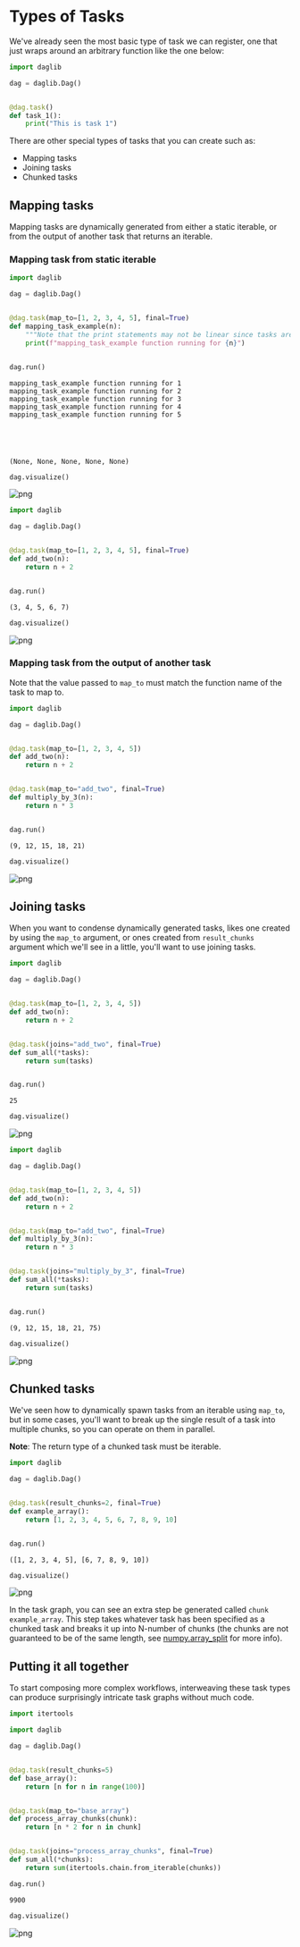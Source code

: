 # Types of Tasks

We've already seen the most basic type of task we can register, one that just wraps around an arbitrary function like the one below:


```python
import daglib

dag = daglib.Dag()


@dag.task()
def task_1():
    print("This is task 1")
```

There are other special types of tasks that you can create such as:

- Mapping tasks
- Joining tasks
- Chunked tasks

## Mapping tasks

Mapping tasks are dynamically generated from either a static iterable, or from the output of another task that returns an iterable.

### Mapping task from static iterable


```python
import daglib

dag = daglib.Dag()


@dag.task(map_to=[1, 2, 3, 4, 5], final=True)
def mapping_task_example(n):
    """Note that the print statements may not be linear since tasks are run in parallel"""
    print(f"mapping_task_example function running for {n}")


dag.run()
```

    mapping_task_example function running for 1
    mapping_task_example function running for 2
    mapping_task_example function running for 3
    mapping_task_example function running for 4
    mapping_task_example function running for 5





    (None, None, None, None, None)




```python
dag.visualize()
```




    
![png](01_types_of_tasks_files/01_types_of_tasks_6_0.png)
    




```python
import daglib

dag = daglib.Dag()


@dag.task(map_to=[1, 2, 3, 4, 5], final=True)
def add_two(n):
    return n + 2


dag.run()
```




    (3, 4, 5, 6, 7)




```python
dag.visualize()
```




    
![png](01_types_of_tasks_files/01_types_of_tasks_8_0.png)
    



### Mapping task from the output of another task

Note that the value passed to `map_to` must match the function name of the task to map to.


```python
import daglib

dag = daglib.Dag()


@dag.task(map_to=[1, 2, 3, 4, 5])
def add_two(n):
    return n + 2


@dag.task(map_to="add_two", final=True)
def multiply_by_3(n):
    return n * 3


dag.run()
```




    (9, 12, 15, 18, 21)




```python
dag.visualize()
```




    
![png](01_types_of_tasks_files/01_types_of_tasks_11_0.png)
    



## Joining tasks

When you want to condense dynamically generated tasks, likes one created by using the `map_to` argument, or ones created from `result_chunks` argument which we'll see in a little, you'll want to use joining tasks.


```python
import daglib

dag = daglib.Dag()


@dag.task(map_to=[1, 2, 3, 4, 5])
def add_two(n):
    return n + 2


@dag.task(joins="add_two", final=True)
def sum_all(*tasks):
    return sum(tasks)


dag.run()
```




    25




```python
dag.visualize()
```




    
![png](01_types_of_tasks_files/01_types_of_tasks_14_0.png)
    




```python
import daglib

dag = daglib.Dag()


@dag.task(map_to=[1, 2, 3, 4, 5])
def add_two(n):
    return n + 2


@dag.task(map_to="add_two", final=True)
def multiply_by_3(n):
    return n * 3


@dag.task(joins="multiply_by_3", final=True)
def sum_all(*tasks):
    return sum(tasks)


dag.run()
```




    (9, 12, 15, 18, 21, 75)




```python
dag.visualize()
```




    
![png](01_types_of_tasks_files/01_types_of_tasks_16_0.png)
    



## Chunked tasks

We've seen how to dynamically spawn tasks from an iterable using `map_to`, but in some cases, you'll want to break up the single result of a task into multiple chunks, so you can operate on them in parallel.

**Note**: The return type of a chunked task must be iterable.


```python
import daglib

dag = daglib.Dag()


@dag.task(result_chunks=2, final=True)
def example_array():
    return [1, 2, 3, 4, 5, 6, 7, 8, 9, 10]


dag.run()
```




    ([1, 2, 3, 4, 5], [6, 7, 8, 9, 10])




```python
dag.visualize()
```




    
![png](01_types_of_tasks_files/01_types_of_tasks_19_0.png)
    



In the task graph, you can see an extra step be generated called `chunk example_array`. This step takes whatever task has been specified as a chunked task and breaks it up into N-number of chunks (the chunks are not guaranteed to be of the same length, see [numpy.array_split](https://numpy.org/doc/stable/reference/generated/numpy.array_split.html) for more info).

## Putting it all together

To start composing more complex workflows, interweaving these task types can produce surprisingly intricate task graphs without much code.


```python
import itertools

import daglib

dag = daglib.Dag()


@dag.task(result_chunks=5)
def base_array():
    return [n for n in range(100)]


@dag.task(map_to="base_array")
def process_array_chunks(chunk):
    return [n * 2 for n in chunk]


@dag.task(joins="process_array_chunks", final=True)
def sum_all(*chunks):
    return sum(itertools.chain.from_iterable(chunks))

dag.run()
```




    9900




```python
dag.visualize()
```




    
![png](01_types_of_tasks_files/01_types_of_tasks_23_0.png)
    




```python

```
